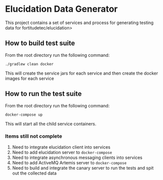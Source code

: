 # Elucidation Data Generator
This project contains a set of services and process for generating testing data for fortitudetec/elucidation>

## How to build test suite
From the root directory run the following command:

`./gradlew clean docker`

This will create the service jars for each service and then create the docker images for each service

## How to run the test suite
From the root directory run the following command:

`docker-compose up`

This will start all the child service containers.

### Items still not complete
1. Need to integrate elucidation client into services
2. Need to add elucidation server to `docker-compose`
3. Need to integrate asynchronous messaging clients into services
4. Need to add ActiveMQ Artemis server to `docker-compose`
5. Need to build and integrate the canary server to run the tests and spit out the collected data